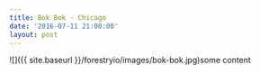 ```yaml
---
title: Bok Bok - Chicago
date: '2016-07-11 21:00:00'
layout: post
---
```

![]({{ site.baseurl }}/forestryio/images/bok-bok.jpg)some content